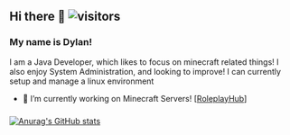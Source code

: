 ## Hi there 👋 ![visitors](https://visitor-badge.glitch.me/badge?page_id=${instrumentalityi}.${387026107})
### My name is Dylan!

I am a Java Developer, which likes to focus on minecraft related things!
I also enjoy System Administration, and looking to improve! I can currently setup and manage a linux environment

- 🔭 I’m currently working on Minecraft Servers! [[RoleplayHub](https://roleplayhub.com)]
###
###
###

[![Anurag's GitHub stats](https://github-readme-stats.vercel.app/api?username=instrumentalityi&count_private=true&include_all_commits=true&show_icons=true&theme=omni)](https://github.com/anuraghazra/github-readme-stats)

<!--
**DylanDeNewb/DylanDeNewb** is a ✨ _special_ ✨ repository because its `README.md` (this file) appears on your GitHub profile.

Here are some ideas to get you started:

- 🔭 I’m currently working on ...
- 🌱 I’m currently learning ...
- 👯 I’m looking to collaborate on ...
- 🤔 I’m looking for help with ...
- 💬 Ask me about ...
- 📫 How to reach me: ...
- 😄 Pronouns: ...
- ⚡ Fun fact: ...
-->
